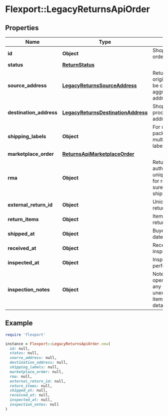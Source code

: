 # Flexport::LegacyReturnsApiOrder

## Properties

| Name | Type | Description | Notes |
| ---- | ---- | ----------- | ----- |
| **id** | **Object** | Shopify&#39;s return order id. |  |
| **status** | [**ReturnStatus**](ReturnStatus.md) |  |  |
| **source_address** | [**LegacyReturnsSourceAddress**](LegacyReturnsSourceAddress.md) | Return shipment origin address could be customer&#39;s or aggregator facility&#39;s address. | [optional] |
| **destination_address** | [**LegacyReturnsDestinationAddress**](LegacyReturnsDestinationAddress.md) | Shopify&#39;s return processing facility address. | [optional] |
| **shipping_labels** | **Object** | For more than one package send multiple shipping label. |  |
| **marketplace_order** | [**ReturnsApiMarketplaceOrder**](ReturnsApiMarketplaceOrder.md) |  |  |
| **rma** | **Object** | Return merchandise authorization unique id generated for returns make sure it is in the shipping label. |  |
| **external_return_id** | **Object** | Unique identifier for return in RMT. |  |
| **return_items** | **Object** | Items being returned. |  |
| **shipped_at** | **Object** | Buyer shipped at date | [optional] |
| **received_at** | **Object** | Received for inspection date | [optional] |
| **inspected_at** | **Object** | Inspection performed at date | [optional] |
| **inspection_notes** | **Object** | Notes captured by operations to pass any unexpected/unusual item or package details. | [optional] |

## Example

```ruby
require 'flexport'

instance = Flexport::LegacyReturnsApiOrder.new(
  id: null,
  status: null,
  source_address: null,
  destination_address: null,
  shipping_labels: null,
  marketplace_order: null,
  rma: null,
  external_return_id: null,
  return_items: null,
  shipped_at: null,
  received_at: null,
  inspected_at: null,
  inspection_notes: null
)
```

